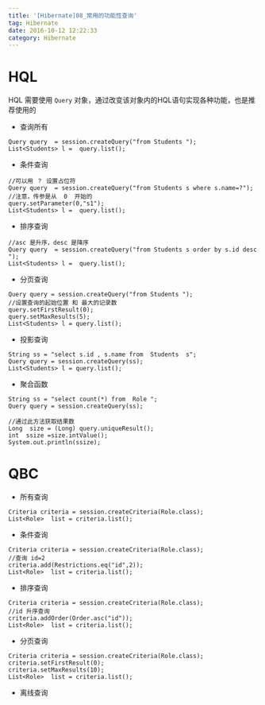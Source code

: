 ```yaml
---
title: '[Hibernate]08_常用的功能性查询'
tag: Hibernate
date: 2016-10-12 12:22:33
category: Hibernate
---
```


# HQL

HQL  需要使用 `Query` 对象，通过改变该对象内的HQL语句实现各种功能，也是推荐使用的

-  查询所有

```
Query query  = session.createQuery("from Students ");
List<Students> l =  query.list();
```

-  条件查询
```
//可以用 ？ 设置占位符
Query query  = session.createQuery("from Students s where s.name=?");
//注意，传参是从  0  开始的 
query.setParameter(0,"s1");
List<Students> l =  query.list();

```

-  排序查询
```
//asc 是升序，desc 是降序
Query query  = session.createQuery("from Students s order by s.id desc ");
List<Students> l =  query.list();
```

-  分页查询
```
Query query = session.createQuery("from Students ");
//设置查询的起始位置 和 最大的记录数
query.setFirstResult(0);
query.setMaxResults(5);
List<Students> l = query.list();
```

-  投影查询
```
String ss = "select s.id , s.name from  Students  s";
Query query = session.createQuery(ss);
List<Students> l = query.list();
```

-  聚合函数
```
String ss = "select count(*) from  Role ";
Query query = session.createQuery(ss);

//通过此方法获取结果数
Long  size = (Long) query.uniqueResult();
int  ssize =size.intValue();
System.out.println(ssize);

```


# QBC

-  所有查询
```
Criteria criteria = session.createCriteria(Role.class);
List<Role>  list = criteria.list();
```

-  条件查询

```
Criteria criteria = session.createCriteria(Role.class);
//查询 id=2
criteria.add(Restrictions.eq("id",2));
List<Role>  list = criteria.list();
```

-  排序查询
```
Criteria criteria = session.createCriteria(Role.class);
//id 升序查询
criteria.addOrder(Order.asc("id"));
List<Role>  list = criteria.list();
```

-  分页查询

```
Criteria criteria = session.createCriteria(Role.class);
criteria.setFirstResult(0);
criteria.setMaxResults(10);
List<Role>  list = criteria.list();
```

-  离线查询
